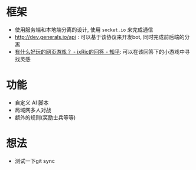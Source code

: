 # 框架

- 使用服务端和本地端分离的设计, 使用 `socket.io` 来完成通信
- http://dev.generals.io/api : 可以基于该协议来开发bot, 同时完成前后端的分离
- [有什么好玩的网页游戏？ - ixRic的回答 - 知乎](https://www.zhihu.com/question/21016962/answer/669211976): 可以在该回答下的小游戏中寻找灵感

# 功能

- 自定义 AI 脚本
- 局域网多人对战
- 额外的规则(奖励士兵等等)

# 想法

- 测试一下git sync